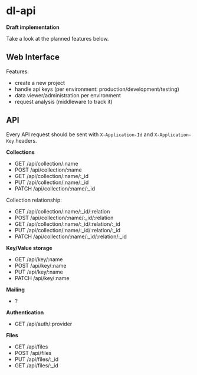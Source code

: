 dl-api
===

**Draft implementation**

Take a look at the planned features below.

Web Interface
---

Features:

- create a new project
- handle api keys (per environment: production/development/testing)
- data viewer/administration per environment
- request analysis (middleware to track it)

API
---

Every API request should be sent with `X-Application-Id` and `X-Application-Key` headers.

**Collections**

- GET /api/collection/:name
- POST /api/collection/:name
- GET /api/collection/:name/:_id
- PUT /api/collection/:name/:_id
- PATCH /api/collection/:name/:_id

Collection relationship:

- GET /api/collection/:name/:_id/:relation
- POST /api/collection/:name/:_id/:relation
- GET /api/collection/:name/:_id/:relation/:_id
- PUT /api/collection/:name/:_id/:relation/:_id
- PATCH /api/collection/:name/:_id/:relation/:_id

**Key/Value storage**

- GET /api/key/:name
- POST /api/key/:name
- PUT /api/key/:name
- PATCH /api/key/:name

**Mailing**

- ?

**Authentication**

- GET /api/auth/:provider

**Files**

- GET /api/files
- POST /api/files
- PUT /api/files/:_id
- GET /api/files/:_id
